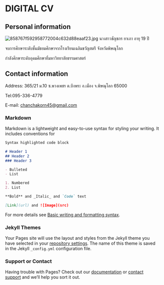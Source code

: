 # DIGITAL CV
## Personal information
![858767f592958772004c632d88eaaf23.jpg](https://img.in.th/images/858767f592958772004c632d88eaaf23.jpg)
นางสาวชัญชกร ยาเภา อายุ 19 ปี 

จบการศึกษาระดับชั้นมัธยมศึกษาจากโรงเรียนเฉลิมขวัญสตรี จังหวัดพิษณุโลก

กำลังศึกษาระดับอุดมศึกษาที่มหาวิทยาลัยธรรมศาสตร์

## Contact information
Address: 365/21 ม.10 ซ.พวงเพชร ต.บึงพระ อ.เมือง จ.พิษณุโลก 65000

Tel:095-336-4779

E-mail: chanchakorn45@gmail.com

### Markdown

Markdown is a lightweight and easy-to-use syntax for styling your writing. It includes conventions for

```markdown
Syntax highlighted code block

# Header 1
## Header 2
### Header 3

- Bulleted
- List

1. Numbered
2. List

**Bold** and _Italic_ and `Code` text

[Link](url) and ![Image](src)
```

For more details see [Basic writing and formatting syntax](https://docs.github.com/en/github/writing-on-github/getting-started-with-writing-and-formatting-on-github/basic-writing-and-formatting-syntax).

### Jekyll Themes

Your Pages site will use the layout and styles from the Jekyll theme you have selected in your [repository settings](https://github.com/SSPJM/6424650262_-/settings/pages). The name of this theme is saved in the Jekyll `_config.yml` configuration file.

### Support or Contact

Having trouble with Pages? Check out our [documentation](https://docs.github.com/categories/github-pages-basics/) or [contact support](https://support.github.com/contact) and we’ll help you sort it out.
